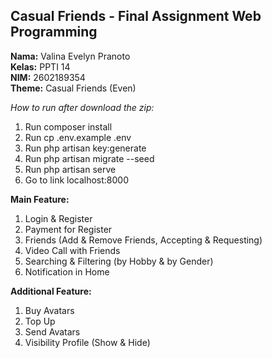 ## Casual Friends - Final Assignment Web Programming

**Nama:** Valina Evelyn Pranoto <br />
**Kelas:** PPTI 14 <br />
**NIM:** 2602189354 <br />
**Theme:** Casual Friends (Even)

*How to run after download the zip:*
1) Run composer install
2) Run cp .env.example .env
3) Run php artisan key:generate
4) Run php artisan migrate --seed
5) Run php artisan serve
6) Go to link localhost:8000

**Main Feature:**
1) Login & Register
2) Payment for Register
3) Friends (Add & Remove Friends, Accepting & Requesting)
4) Video Call with Friends
5) Searching & Filtering (by Hobby & by Gender)
6) Notification in Home

**Additional Feature:**
1) Buy Avatars
2) Top Up
3) Send Avatars
4) Visibility Profile (Show & Hide)


